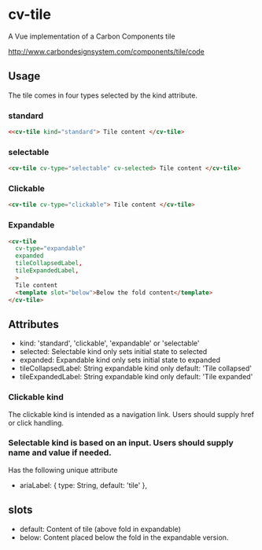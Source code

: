 # cv-tile

A Vue implementation of a Carbon Components tile

http://www.carbondesignsystem.com/components/tile/code

## Usage

The tile comes in four types selected by the kind attribute.

### standard

```html
<<cv-tile kind="standard"> Tile content </cv-tile>
```

### selectable

```html
<cv-tile cv-type="selectable" cv-selected> Tile content </cv-tile>
```

### Clickable

```html
<cv-tile cv-type="clickable"> Tile content </cv-tile>
```

### Expandable

```HTML
<cv-tile
  cv-type="expandable"
  expanded
  tileCollapsedLabel,
  tileExpandedLabel,
  >
  Tile content
  <template slot="below">Below the fold content</template>
</cv-tile>
```

## Attributes

- kind: 'standard', 'clickable', 'expandable' or 'selectable'
- selected: Selectable kind only sets initial state to selected
- expanded: Expandable kind only sets initial state to expanded
- tileCollapsedLabel: String expandable kind only default: 'Tile collapsed'
- tileExpandedLabel: String expandable kind only default: 'Tile expanded'

### Clickable kind

The clickable kind is intended as a navigation link. Users should supply href or click handling.

### Selectable kind is based on an input. Users should supply name and value if needed.

Has the following unique attribute

- ariaLabel: { type: String, default: 'tile' },

## slots

- default: Content of tile (above fold in expandable)
- below: Content placed below the fold in the expandable version.

